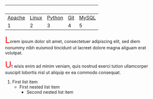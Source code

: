 
&nbsp; | &nbsp; | &nbsp; | &nbsp; | &nbsp;
------ | ----- | ----- | ----- | ----- 
[Apache](apache) | [Linux](linux) | [Python](python) | [Git](git) | [MySQL](mysql)
1 | 2 | 3 | 4 | 5

<p><span style="color: red; font-size: 2em">L</span>orem ipsum dolor 
sit amet, consectetuer adipiscing elit, sed diem nonummy nibh euismod tincidunt 
ut lacreet dolore magna aliguam erat volutpat.</p>

<p><span style="color: red; font-size: 2em">U</span>t wisis enim ad 
minim veniam, quis nostrud exerci tution ullamcorper suscipit lobortis nisl 
ut aliquip ex ea commodo consequat.</p>



1. First list item
   - First nested list item
     - Second nested list item
